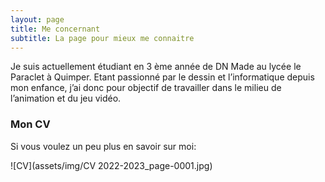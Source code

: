 ```yaml
---
layout: page
title: Me concernant
subtitle: La page pour mieux me connaitre
---
```


Je suis actuellement étudiant en 3 ème année de DN Made au lycée le Paraclet à Quimper.
Etant passionné par le dessin et l’informatique depuis mon enfance, j’ai donc pour objectif de travailler dans le milieu de l’animation et du jeu vidéo.

### Mon CV

Si vous voulez un peu plus en savoir sur moi:

![CV](assets/img/CV 2022-2023_page-0001.jpg)

